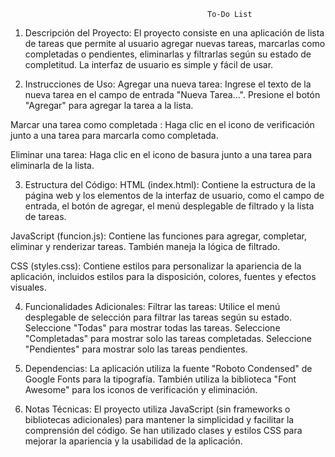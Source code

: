                                                 To-Do List
                                                

1.	Descripción del Proyecto:
El proyecto consiste en una aplicación de lista de tareas que permite al usuario agregar nuevas tareas, marcarlas como completadas o pendientes, eliminarlas y filtrarlas según su estado de completitud. La interfaz de usuario es simple y fácil de usar.

2.	Instrucciones de Uso:
Agregar una nueva tarea:
Ingrese el texto de la nueva tarea en el campo de entrada "Nueva Tarea...".
Presione el botón "Agregar" para agregar la tarea a la lista.

  Marcar una tarea como completada :
  Haga clic en el icono de verificación junto a una tarea para marcarla como completada.

  Eliminar una tarea:
  Haga clic en el icono de basura junto a una tarea para eliminarla de la lista.

3.	Estructura del Código:
  HTML (index.html): Contiene la estructura de la página web y los elementos de la interfaz de usuario,       como el campo de entrada, el botón de agregar, el menú desplegable de filtrado y la lista de tareas.

  JavaScript (funcion.js): Contiene las funciones para agregar, completar, eliminar y renderizar tareas.      También maneja la lógica de filtrado.

  CSS (styles.css): Contiene estilos para personalizar la apariencia de la aplicación, incluidos estilos      para la disposición, colores, fuentes y efectos visuales.

4.	Funcionalidades Adicionales:
  Filtrar las tareas:
  Utilice el menú desplegable de selección para filtrar las tareas según su estado.
  Seleccione "Todas" para mostrar todas las tareas.
  Seleccione "Completadas" para mostrar solo las tareas completadas.
  Seleccione "Pendientes" para mostrar solo las tareas pendientes.

5.	Dependencias:
La aplicación utiliza la fuente "Roboto Condensed" de Google Fonts para la tipografía.
También utiliza la biblioteca "Font Awesome" para los iconos de verificación y eliminación.

6.	Notas Técnicas:
El proyecto utiliza JavaScript (sin frameworks o bibliotecas adicionales) para mantener la simplicidad y facilitar la comprensión del código.
Se han utilizado clases y estilos CSS para mejorar la apariencia y la usabilidad de la aplicación.

